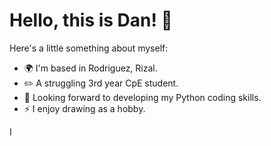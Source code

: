 # Hello, this is Dan! 👋

Here's a little something about myself:

* 🌍  I'm based in Rodriguez, Rizal.
* ✏️  A struggling 3rd year CpE student.
* 🧠  Looking forward to developing my Python coding skills.
* ⚡  I enjoy drawing as a hobby.


I 
